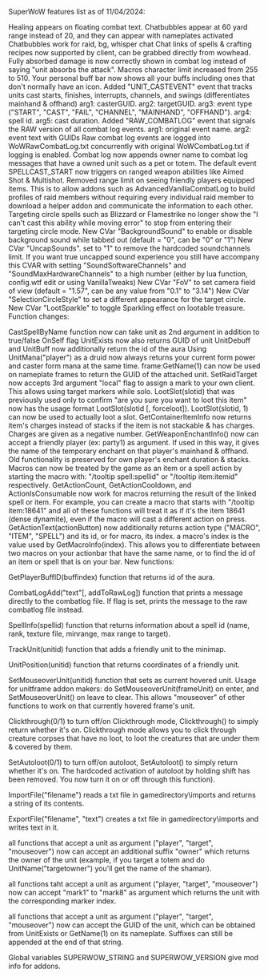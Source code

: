 SuperWoW features list as of 11/04/2024:

Healing appears on floating combat text.
Chatbubbles appear at 60 yard range instead of 20, and they can appear with nameplates activated
Chatbubbles work for raid, bg, whisper chat
Chat links of spells & crafting recipes now supported by client, can be grabbed directly from wowhead.
Fully absorbed damage is now correctly shown in combat log instead of saying "unit absorbs the attack".
Macros character limit increased from 255 to 510.
Your personal buff bar now shows all your buffs including ones that don't normally have an icon.
Added "UNIT_CASTEVENT" event that tracks units cast starts, finishes, interrupts, channels, and swings (differentiates mainhand & offhand) arg1: casterGUID. arg2: targetGUID. arg3: event type ("START", "CAST", "FAIL", "CHANNEL", "MAINHAND", "OFFHAND"). arg4: spell id. arg5: cast duration.
Added "RAW_COMBATLOG" event that signals the RAW version of all combat log events. arg1: original event name. arg2: event text with GUIDs
Raw combat log events are logged into WoWRawCombatLog.txt concurrently with original WoWCombatLog.txt if logging is enabled.
Combat log now appends owner name to combat log messages that have a owned unit such as a pet or totem.
The default event SPELLCAST_START now triggers on ranged weapon abilities like Aimed Shot & Multishot.
Removed range limit on seeing friendly players equipped items. This is to allow addons such as AdvancedVanillaCombatLog to build profiles of raid members without requiring every individual raid member to download a helper addon and communicate the information to each other.
Targeting circle spells such as Blizzard or Flamestrike no longer show the "I can't cast this ability while moving error" to stop from entering their targeting circle mode.
New CVar "BackgroundSound" to enable or disable background sound while tabbed out (default = "0", can be "0" or "1")
New CVar "UncapSounds". set to "1" to remove the hardcoded soundchannels limit. If you want true uncapped sound experience you still have accompany this CVAR with setting "SoundSoftwareChannels" and "SoundMaxHardwareChannels" to a high number (either by lua function, config.wtf edit or using VanillaTweaks)
New CVar "FoV" to set camera field of view (default = "1.57", can be any value from "0.1" to "3.14")
New CVar "SelectionCircleStyle" to set a different appearance for the target circle.
New CVar "LootSparkle" to toggle Sparkling effect on lootable treasure.
Function changes:

CastSpellByName function now can take unit as 2nd argument in addition to true/false OnSelf flag
UnitExists now also returns GUID of unit
UnitDebuff and UnitBuff now additionally return the id of the aura
Using UnitMana("player") as a druid now always returns your current form power and caster form mana at the same time.
frame:GetName(1) can now be used on nameplate frames to return the GUID of the attached unit.
SetRaidTarget now accepts 3rd argument "local" flag to assign a mark to your own client. This allows using target markers while solo.
LootSlot(slotid) that was previously used only to confirm "are you sure you want to loot this item" now has the usage format LootSlot(slotid [, forceloot]). LootSlot(slotid, 1) can now be used to actually loot a slot.
GetContainerItemInfo now returns item's charges instead of stacks if the item is not stackable & has charges. Charges are given as a negative number.
GetWeaponEnchantInfo() now can accept a friendly player (ex: party1) as argument. If used in this way, it gives the name of the temporary enchant on that player's mainhand & offhand. Old functionality is preserved for own player's enchant duration & stacks.
Macros can now be treated by the game as an item or a spell action by starting the macro with: "/tooltip spell:spellid" or "/tooltip item:itemid" respectively.
GetActionCount, GetActionCooldown, and ActionIsConsumable now work for macros returning the result of the linked spell or item. For example, you can create a macro that starts with "/tooltip item:18641" and all of these functions will treat it as if it's the item 18641 (dense dynamite), even if the macro will cast a different action on press.
GetActionText(actionButton) now additionally returns action type ("MACRO", "ITEM", "SPELL") and its id, or for macro, its index. a macro's index is the value used by GetMacroInfo(index). This allows you to differentiate between two macros on your actionbar that have the same name, or to find the id of an item or spell that is on your bar.
New functions:

GetPlayerBuffID(buffindex) function that returns id of the aura.

CombatLogAdd("text"[, addToRawLog]) function that prints a message directly to the combatlog file. If flag is set, prints the message to the raw combatlog file instead.

SpellInfo(spellid) function that returns information about a spell id (name, rank, texture file, minrange, max range to target).

TrackUnit(unitid) function that adds a friendly unit to the minimap.

UnitPosition(unitid) function that returns coordinates of a friendly unit.

SetMouseoverUnit(unitid) function that sets as current hovered unit. Usage for unitframe addon makers: do SetMouseoverUnit(frameUnit) on enter, and SetMouseoverUnit() on leave to clear. This allows "mouseover" of other functions to work on that currently hovered frame's unit.

Clickthrough(0/1) to turn off/on Clickthrough mode, Clickthrough() to simply return whether it's on. Clickthrough mode allows you to click through creature corpses that have no loot, to loot the creatures that are under them & covered by them.

SetAutoloot(0/1) to turn off/on autoloot, SetAutoloot() to simply return whether it's on. The hardcoded activation of autoloot by holding shift has been removed. You now turn it on or off through this function).

ImportFile("filename") reads a txt file in gamedirectory\imports and returns a string of its contents.

ExportFile("filename", "text") creates a txt file in gamedirectory\imports and writes text in it.

all functions that accept a unit as argument ("player", "target", "mouseover") now can accept an additional suffix "owner" which returns the owner of the unit (example, if you target a totem and do UnitName("targetowner") you'll get the name of the shaman).

all functions taht accept a unit as argument ("player, "target", "mouseover") now can accept "mark1" to "mark8" as argument which returns the unit with the corresponding marker index.

all functions that accept a unit as argument ("player", "target", "mouseover") now can accept the GUID of the unit, which can be obtained from UnitExists or GetName(1) on its nameplate. Suffixes can still be appended at the end of that string.

Global variables SUPERWOW_STRING and SUPERWOW_VERSION give mod info for addons.